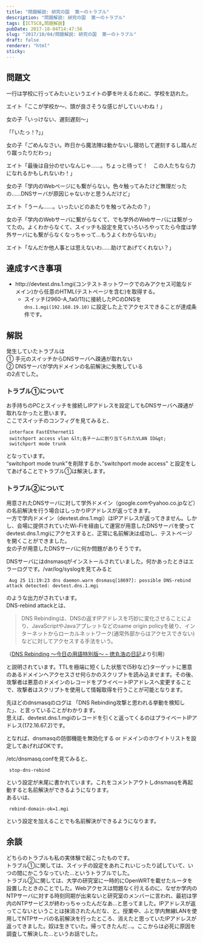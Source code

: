 ```yaml
---
title: "問題解説: 研究の国  第一のトラブル"
description: "問題解説: 研究の国  第一のトラブル"
tags: [ICTSC8,問題解説]
pubDate: 2017-10-04T14:47:56
slug: "2017/10/04/問題解説: 研究の国  第一のトラブル"
draft: false
renderer: "html"
sticky: 
---
```


<h2>問題文</h2>
<p>一行は学校に行ってみたいというエイトの夢を叶えるために、学校を訪れた。</p>
<p>エイト「ここが学校か～、頭が良さそうな感じがしていいわね！」</p>
<p>女の子「いっけない、遅刻遅刻〜」</p>
<p>「「いたっ！?」」</p>
<p>女の子「ごめんなさい。昨日から魔法陣は動かないし寝坊して遅刻するし踏んだり蹴ったりだわっ」</p>
<p>エイト「最後は自分のせいなんじゃ……。ちょっと待って！　この人たちなら力になれるかもしれないわ！」</p>
<p>女の子「学内のWebページにも繋がらない。色々触ってみたけど無理だったの……DNSサーバが原因じゃないかと思うんだけど」</p>
<p>エイト「うーん……。いったいどのあたりを触ってみたの？」</p>
<p>女の子「学内のWebサーバに繋がらなくて、でも学外のWebサーバには繋がってたの。よくわからなくて、スイッチも設定を見ていろいろやってたら今度は学外サーバにも繋がらなくなっちゃって…もうよくわからないわ」</p>
<p>エイト「なんだか他人事とは思えないわ……助けてあげてくれない？」</p>
<h2>達成すべき事項</h2>
<ul>
<li>http://devtest.dns.1.mgi(コンテストネットワークでのみアクセス可能なドメイン)から任意のHTML(テストページを含む)を取得する。
<ul>
<li>スイッチ(2960-A_fa0/11)に接続したPCのDNSを<code>dns.1.mgi(192.168.19.10)</code> に設定した上でアクセスできることが達成条件です。</li>
</ul>
</li>
</ul>
<h2>解説</h2>
<p>発生していたトラブルは<br />
 ① 手元のスイッチからDNSサーバへ疎通が取れない<br />
 ② DNSサーバが学内ドメインの名前解決に失敗している<br />
 の2点でした。</p>
<h3>トラブル①について</h3>
<p>お手持ちのPCとスイッチを接続しIPアドレスを設定してもDNSサーバへ疎通が取れなかったと思います。<br />
ここでスイッチのコンフィグを見てみると、</p>
<pre class="brush: plain; title: ; title: ; notranslate" title=""><code> interface FastEthernet11
 switchport access vlan &amp;lt;各チームに割り当てられたVLAN ID&amp;gt;
 switchport mode trunk</code></pre>
<p>となっています。<br />
 &#8220;switchport mode trunk&#8221;を削除するか、&#8221;switchport mode access&#8221; と設定をしてあげることでトラブル①は解決します。</p>
<h3>トラブル②について</h3>
<p>用意されたDNSサーバに対して学外ドメイン（google.comやyahoo.co.jpなど）の名前解決を行う場合はしっかりIPアドレスが返ってきます。<br />
 一方で学内ドメイン（devtest.dns.1.mgi）はIPアドレスが返ってきません。しかし、会場に提供されていたWi-Fiを経由して運営が用意したDNSサーバを使ってdevtest.dns.1.mgiにアクセスすると、正常に名前解決は成功し、テストページを開くことができました。<br />
 女の子が用意したDNSサーバに何か問題がありそうです。</p>
<p>DNSサーバにはdnsmasqがインストールされていました。何かあったときはエラーログです。/var/log/syslogを見てみると</p>
<pre class="brush: plain; title: ; title: ; notranslate" title=""><code> Aug 25 11:19:23 dns daemon.warn dnsmasq[18697]: possible DNS-rebind attack detected: devtest.dns.1.mgi</code></pre>
<p>のような出力がされています。<br />
 DNS-rebind attackとは、</p>
<blockquote><p>
  DNS Rebindingは、DNSの返すIPアドレスを巧妙に変化させることにより、JavaScriptやJavaアプレットなどのsame origin policyを破り、インターネットからローカルネットワーク(通常外部からはアクセスできない)などに対してアクセスする手法をいう。
</p></blockquote>
<p>（<a href="https://blog.tokumaru.org/2007/11/dns-rebinding.html?date=20071126#p01">DNS Rebinding ～今日の用語特別版～ &#8211; 徳丸浩の日記</a>より引用）</p>
<p>と説明されています。TTLを極端に短くした状態で(5秒など)ターゲットに悪意のあるドメインへアクセスさせ何らかのスクリプトを読み込ませます。その後、攻撃者は悪意のドメインのレコードをプライベートIPアドレスへ変更することで、攻撃者はスクリプトを使用して情報取得を行うことが可能となります。</p>
<p>先ほどのdnsmasqのログは 「DNS Rebinding攻撃と思われる挙動を検知した」、と言っていることがわかります。<br />
 思えば、devtest.dns.1.mgiのレコードを引くと返ってくるのはプライベートIPアドレス(172.16.67.2)です。</p>
<p>となれば、dnsmasqの防御機能を無効化する or ドメインのホワイトリストを設定してあげればOKです。</p>
<p>/etc/dnsmasq.confを見てみると、</p>
<pre class="brush: plain; title: ; title: ; notranslate" title=""><code> stop-dns-rebind</code></pre>
<p>という設定が末尾に書かれています。これをコメントアウトしdnsmasqを再起動すると名前解決ができるようになります。<br />
 あるいは、</p>
<pre class="brush: plain; title: ; title: ; notranslate" title=""><code> rebind-domain-ok=1.mgi</code></pre>
<p>という設定を加えることでも名前解決ができるようになります。</p>
<h2>余談</h2>
<p>どちらのトラブルも私の実体験で起こったものです。<br />
 トラブル①に関しては、スイッチの設定をあれこれいじったり試していて、いつの間にかこうなっていた…というトラブルでした。<br />
 トラブル②に関しては、大学の研究室に一時的にOpenWRTを載せたルータを設置したときのことでした。Webアクセスは問題なく行えるのに、なぜか学内のNTPサーバに対する時刻同期が出来ないと研究室のメンバーに言われ、最初は学内のNTPサービスが終わっちゃったんだなあ…と思ってました。IPアドレスが返ってこないということは抹消されたんだな、と。授業中、ふと学内無線LANを使用してNTPサーバの名前解決を行ったところ、消えたと思っていたIPアドレスが返ってきました。奴は生きていた。帰ってきたんだ…。ここからは必死に原因を調査して解決した…というお話でした。</p>
